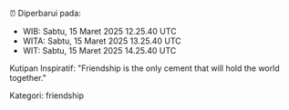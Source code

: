 ⏰ Diperbarui pada:
- WIB: Sabtu, 15 Maret 2025 12.25.40 UTC
- WITA: Sabtu, 15 Maret 2025 13.25.40 UTC
- WIT: Sabtu, 15 Maret 2025 14.25.40 UTC

Kutipan Inspiratif:
"Friendship is the only cement that will hold the world together."


Kategori: friendship

